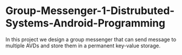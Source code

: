 # Group-Messenger-1-Distrubuted-Systems-Android-Programming

In this project we design a group messenger that can send message to multiple AVDs and store them in a permanent key-value storage.

